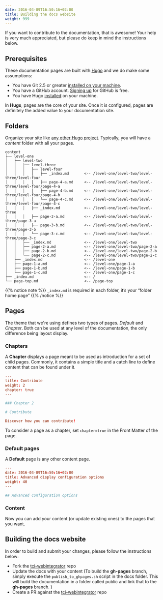 ```yaml
---
date: 2016-04-09T16:50:16+02:00
title: Building the docs website
weight: 999
---
```


If you want to contribute to the documentation, that is awesome! Your help is very much appreciated, but please do keep in mind the instructions below.

## Prerequisites
These documentation pages are built with [Hugo](https://gethugo.io) and we do make some assumptions:

* You have Git 2.5 or greater [installed on your machine](https://git-scm.com/downloads).
* You have a GitHub account. [Signing up](https://github.com/join) for GitHub is free.
* You have Hugo [installed](https://gohugo.io/getting-started/quick-start/) on your machine.

In **Hugo**, pages are the core of your site. Once it is configured, pages are definitely the added value to your documentation site.

## Folders

Organize your site like [any other Hugo project](https://gohugo.io/content/organization/). Typically, you will have a *content* folder with all your pages.

    content
    ├── level-one 
    │   ├── level-two
    │   │   ├── level-three
    │   │   │   ├── level-four
    │   │   │   │   ├── _index.md       <-- /level-one/level-two/level-three/level-four
    │   │   │   │   ├── page-4-a.md     <-- /level-one/level-two/level-three/level-four/page-4-a
    │   │   │   │   ├── page-4-b.md     <-- /level-one/level-two/level-three/level-four/page-4-b
    │   │   │   │   └── page-4-c.md     <-- /level-one/level-two/level-three/level-four/page-4-c
    │   │   │   ├── _index.md           <-- /level-one/level-two/level-three
    │   │   │   ├── page-3-a.md         <-- /level-one/level-two/level-three/page-3-a
    │   │   │   ├── page-3-b.md         <-- /level-one/level-two/level-three/page-3-b
    │   │   │   └── page-3-c.md         <-- /level-one/level-two/level-three/page-3-c
    │   │   ├── _index.md               <-- /level-one/level-two
    │   │   ├── page-2-a.md             <-- /level-one/level-two/page-2-a
    │   │   ├── page-2-b.md             <-- /level-one/level-two/page-2-b
    │   │   └── page-2-c.md             <-- /level-one/level-two/page-2-c
    │   ├── _index.md                   <-- /level-one
    │   ├── page-1-a.md                 <-- /level-one/page-1-a
    │   ├── page-1-b.md                 <-- /level-one/page-1-b
    │   └── page-1-c.md                 <-- /level-one/page-1-c
    ├── _index.md                       <-- /
    └── page-top.md                     <-- /page-top

{{% notice note %}}
`_index.md` is required in each folder, it’s your “folder home page”
{{% /notice %}}

## Pages
The theme that we're using defines two types of pages. *Default* and *Chapter*. Both can be used at any level of the documentation, the only difference being layout display.
### Chapters
A **Chapter** displays a page meant to be used as introduction for a set of child pages. Commonly, it contains a simple title and a catch line to define content that can be found under it.
```toml
---
title: Contribute
weight: 2
chapter: true
---

### Chapter 2

# Contribute

Discover how you can contribute!
```
To consider a page as a chapter, set `chapter=true` in the Front Matter of the page.

### Default pages
A **Default** page is any other content page.

```toml
---
date: 2016-04-09T16:50:16+02:00
title: Advanced display configuration options
weight: 40
---

## Advanced configuration options
```

### Content
Now you can add your content (or update existing ones) to the pages that you want. 

## Building the docs website
In order to build and submit your changes, please follow the instructions below:

* Fork the [tci-webintegrator](https://github.com/TIBCOSoftware/tci-webintegrator) repo
* Update the docs with your content (To build the **gh-pages** branch, simply execute the `publish_to_ghpages.sh` script in the docs folder. This will build the documentation in a folder called public and link that to the **gh-pages** branch. )
* Create a PR against the [tci-webintegrator](https://github.com/TIBCOSoftware/tci-webintegrator) repo